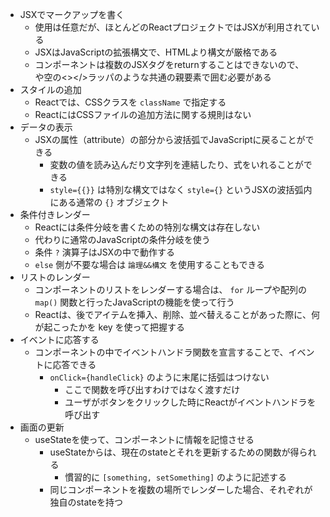* JSXでマークアップを書く
  * 使用は任意だが、ほとんどのReactプロジェクトではJSXが利用されている
  * JSXはJavaScriptの拡張構文で、HTMLより構文が厳格である
  * コンポーネントは複数のJSXタグをreturnすることはできないので、<div></div>や空の<></>ラッパのような共通の親要素で囲む必要がある
* スタイルの追加
  * Reactでは、CSSクラスを `className` で指定する
  * ReactにはCSSファイルの追加方法に関する規則はない
* データの表示
  * JSXの属性（attribute）の部分から波括弧でJavaScriptに戻ることができる
    * 変数の値を読み込んだり文字列を連結したり、式をいれることができる
    * `style={{}}` は特別な構文ではなく `style={}` というJSXの波括弧内にある通常の `{}` オブジェクト
* 条件付きレンダー
  * Reactには条件分岐を書くための特別な構文は存在しない
  * 代わりに通常のJavaScriptの条件分岐を使う
  * 条件 `?` 演算子はJSXの中で動作する
  * `else` 側が不要な場合は `論理&&構文` を使用することもできる
* リストのレンダー
  * コンポーネントのリストをレンダーする場合は、 `for` ループや配列の `map()` 関数と行ったJavaScriptの機能を使って行う
  * Reactは、後でアイテムを挿入、削除、並べ替えることがあった際に、何が起こったかを key を使って把握する
* イベントに応答する
  * コンポーネントの中でイベントハンドラ関数を宣言することで、イベントに応答できる
    * `onClick={handleClick}` のように末尾に括弧はつけない
      * ここで関数を呼び出すわけではなく渡すだけ
      * ユーザがボタンをクリックした時にReactがイベントハンドラを呼び出す
* 画面の更新
  * useStateを使って、コンポーネントに情報を記憶させる
    * useStateからは、現在のstateとそれを更新するための関数が得られる
      * 慣習的に `[something, setSomething]` のように記述する
    * 同じコンポーネントを複数の場所でレンダーした場合、それぞれが独自のstateを持つ
